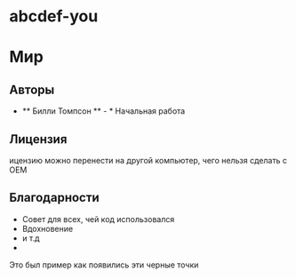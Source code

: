# abcdef-you
# Мир
## Авторы

* ** Билли Томпсон ** - * Начальная работа 
## Лицензия
ицензию можно перенести на другой компьютер, чего нельзя сделать с OEM
## Благодарности

* Совет для всех, чей код использовался
* Вдохновение
* и т.д 
* 
Это был пример как появились эти черные точки


